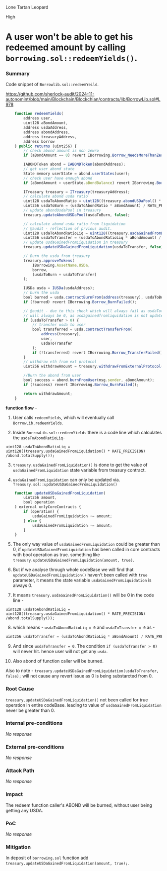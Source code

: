 Lone Tartan Leopard

High

# A user won't be able to get his redeemed amount by calling `borrowing.sol::redeemYields()`.

### Summary

Code snippet of `Borrowlib.sol::redeemYeild`.

https://github.com/sherlock-audit/2024-11-autonomint/blob/main/Blockchain/Blockchian/contracts/lib/BorrowLib.sol#L978

```js
    function redeemYields(
        address user,
        uint128 aBondAmount,
        address usdaAddress,
        address abondAddress,
        address treasuryAddress,
        address borrow
    ) public returns (uint256) {
        // check abond amount is non zewro
        if (aBondAmount == 0) revert IBorrowing.Borrow_NeedsMoreThanZero();

        IABONDToken abond = IABONDToken(abondAddress);
        // get user abond state
        State memory userState = abond.userStates(user);
        // check user have enough abond
        if (aBondAmount > userState.aBondBalance) revert IBorrowing.Borrow_InsufficientBalance();

        ITreasury treasury = ITreasury(treasuryAddress);
        // calculate abond usda ratio
        uint128 usdaToAbondRatio = uint128((treasury.abondUSDaPool() * RATE_PRECISION) / abond.totalSupply());
        uint256 usdaToBurn = (usdaToAbondRatio * aBondAmount) / RATE_PRECISION;
        // update abondUsdaPool in treasury
        treasury.updateAbondUSDaPool(usdaToBurn, false);

        // calculate abond usda ratio from liquidation
        // @audit - reflection of prvious audit.
        uint128 usdaToAbondRatioLiq = uint128((treasury.usdaGainedFromLiquidation() * RATE_PRECISION) /abond.totalSupply());
        uint256 usdaToTransfer = (usdaToAbondRatioLiq * aBondAmount) / RATE_PRECISION;
        // update usdaGainedFromLiquidation in treasury
        treasury.updateUSDaGainedFromLiquidation(usdaToTransfer, false);

        // Burn the usda from treasury
        treasury.approveTokens(
            IBorrowing.AssetName.USDa,
            borrow,
            (usdaToBurn + usdaToTransfer)
        );

        IUSDa usda = IUSDa(usdaAddress);
        // burn the usda
        bool burned = usda.contractBurnFrom(address(treasury), usdaToBurn);
        if (!burned) revert IBorrowing.Borrow_BurnFailed();

        // @audit - due to this check which will always fail as usdaTotransfer will be as,treasury.usdaGainedFromLiquidation()
        // will always be 0, as usdagainedfromliquidation is not updated for positive value throughout the protocol.
        if (usdaToTransfer > 0) {
            // transfer usda to user
            bool transferred = usda.contractTransferFrom(
                address(treasury),
                user,
                usdaToTransfer
            );
            if (!transferred) revert IBorrowing.Borrow_TransferFailed();
        }
        // withdraw eth from ext protocol
        uint256 withdrawAmount = treasury.withdrawFromExternalProtocol(user,aBondAmount);

        //Burn the abond from user
        bool success = abond.burnFromUser(msg.sender, aBondAmount);
        if (!success) revert IBorrowing.Borrow_BurnFailed();

        return withdrawAmount;
    }
```
**function flow** -

1. User calls `redeemYields`, which will eventually call `BorrowLib.redeemYields`.

2. Inside `BorrowLib.sol::redeemYields` there is a code line which calculates the `usdaToAbondRatioLiq`-

`uint128 usdaToAbondRatioLiq = uint128((treasury.usdaGainedFromLiquidation() * RATE_PRECISION) /abond.totalSupply());`

3. `treasury.usdaGainedFromLiquidation()` is done to get the value of `usdaGainedFromLiquidation` state variable from treasury contract.

4. `usdaGainedFromLiquidation` can only be updated via. `Treasury.sol::updateUSDaGainedFromLiquidation()`

```js
    function updateUSDaGainedFromLiquidation(
        uint256 amount,
        bool operation
    ) external onlyCoreContracts {
        if (operation) {
            usdaGainedFromLiquidation += amount;
        } else {
            usdaGainedFromLiquidation -= amount;
        }
    }
```

5. The only way value of `usdaGainedFromLiquidation` could be greater than 0, if `updateUSDaGainedFromLiquidation` has been called in core contracts with bool operation as true. something like `treasury.updateUSDaGainedFromLiquidation(amount, true)`.

6. But if we analyse through whole codeBase we will find that `updateUSDaGainedFromLiquidation()` haven't been called with `true` parameter, it means the state variable `usdaGainedFromLiquidation` is always 0.

7. It means `treasury.usdaGainedFromLiquidation()` will be 0 in the code line -

`uint128 usdaToAbondRatioLiq = uint128((treasury.usdaGainedFromLiquidation() * RATE_PRECISION) /abond.totalSupply());`

8. which means - `usdaToAbondRatioLiq = 0` and  `usdaToTransfer = 0` as -

```js 
uint256 usdaToTransfer = (usdaToAbondRatioLiq * aBondAmount) / RATE_PRECISION;
```
9. And since `usdaToTransfer = 0`. The condition `if (usdaToTransfer > 0)` will never hit. hence user will not get any `usda`.

10. Also abond of function caller will be burned.

Also to note -
`treasury.updateUSDaGainedFromLiquidation(usdaToTransfer, false);` will not cause any revert issue as 0 is being substarcted from 0.

### Root Cause

`treasury.updateUSDaGainedFromLiquidation()` not been called for true operation in entire codeBase.
leading to value of `usdaGainedFromLiquidation` never be greater than 0.


### Internal pre-conditions

_No response_

### External pre-conditions

_No response_

### Attack Path

_No response_

### Impact

The redeem function caller's ABOND will be burned, without user being getting any USDA.

### PoC

_No response_

### Mitigation

In deposit of `borrowing.sol` function add `treasury.updateUSDaGainedFromLiquidation(amount, true);`.